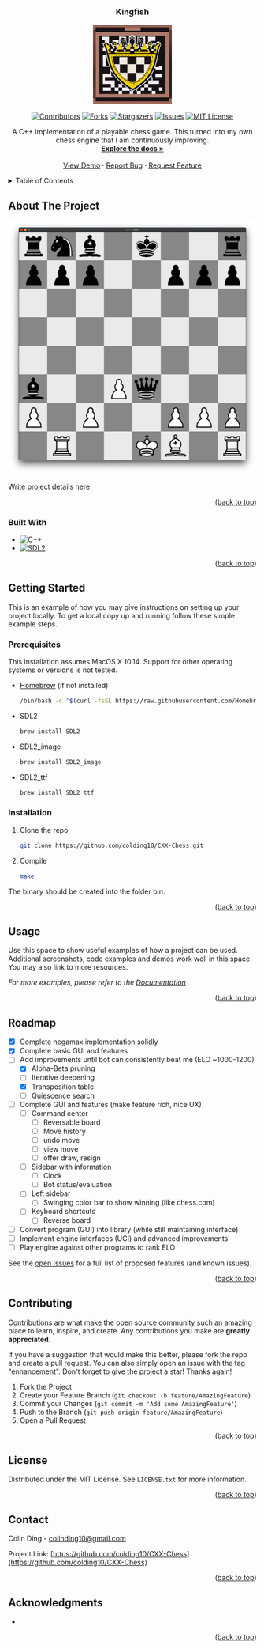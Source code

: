 <!-- Improved compatibility of back to top link: See: https://github.com/othneildrew/Best-README-Template/pull/73 -->
<a name="readme-top"></a>
<!--
*** Thanks for checking out the Best-README-Template. If you have a suggestion
*** that would make this better, please fork the repo and create a pull request
*** or simply open an issue with the tag "enhancement".
*** Don't forget to give the project a star!
*** Thanks again! Now go create something AMAZING! :D
-->

<!-- PROJECT SHIELDS -->
<!--
*** I'm using markdown "reference style" links for readability.
*** Reference links are enclosed in brackets [ ] instead of parentheses ( ).
*** See the bottom of this document for the declaration of the reference variables
*** for contributors-url, forks-url, etc. This is an optional, concise syntax you may use.
*** https://www.markdownguide.org/basic-syntax/#reference-style-links
-->
<!-- [![Contributors][contributors-shield]][contributors-url]
[![Forks][forks-shield]][forks-url]
[![Stargazers][stars-shield]][stars-url]
[![Issues][issues-shield]][issues-url]
[![MIT License][license-shield]][license-url]
[![LinkedIn][linkedin-shield]][linkedin-url] -->

<div align="center">
  
<h3 align="center">Kingfish</h3>


<div align="center">

  <a href="https://github.com/colding10/CXX-Chess">
    <img src="images/logo.jpeg" alt="Logo" width="160" height="160">
  </a>

  [![Contributors][contributors-shield]][contributors-url]
  [![Forks][forks-shield]][forks-url]
  [![Stargazers][stars-shield]][stars-url]
  [![Issues][issues-shield]][issues-url]
  [![MIT License][license-shield]][license-url]

</div>

  <p align="center">
    A C++ implementation of a playable chess game. This turned into my own chess engine that I am continuously improving.
    <br />
    <a href="https://github.com/colding10/CXX-Chess"><strong>Explore the docs »</strong></a>
    <br />
    <br />
    <a href="https://github.com/colding10/CXX-Chess">View Demo</a>
    ·
    <a href="https://github.com/colding10/CXX-Chess/issues">Report Bug</a>
    ·
    <a href="https://github.com/colding10/CXX-Chess/issues">Request Feature</a>
  </p>
</div>

<!-- TABLE OF CONTENTS -->
<details>
  <summary>Table of Contents</summary>
  <ol>
    <li>
      <a href="#about-the-project">About The Project</a>
      <ul>
        <li><a href="#built-with">Built With</a></li>
      </ul>
    </li>
    <li>
      <a href="#getting-started">Getting Started</a>
      <ul>
        <li><a href="#prerequisites">Prerequisites</a></li>
        <li><a href="#installation">Installation</a></li>
      </ul>
    </li>
    <li><a href="#usage">Usage</a></li>
    <li><a href="#roadmap">Roadmap</a></li>
    <li><a href="#contributing">Contributing</a></li>
    <li><a href="#license">License</a></li>
    <li><a href="#contact">Contact</a></li>
    <li><a href="#acknowledgments">Acknowledgments</a></li>
  </ol>
</details>

<!-- ABOUT THE PROJECT -->
## About The Project

[![Product Name Screen Shot][product-screenshot]](https://example.com)

Write project details here.

<p align="right">(<a href="#readme-top">back to top</a>)</p>

### Built With

* [![C++][C++]][C++-url]
* [![SDL2][SDL2]][SDL-url]

<p align="right">(<a href="#readme-top">back to top</a>)</p>

<!-- GETTING STARTED -->
## Getting Started

This is an example of how you may give instructions on setting up your project locally.
To get a local copy up and running follow these simple example steps.

### Prerequisites

This installation assumes MacOS X 10.14. Support for other operating systems or versions is not tested.

* [Homebrew](https://brew.sh) (if not installed)

  ```bash
  /bin/bash -c "$(curl -fsSL https://raw.githubusercontent.com/Homebrew/install/HEAD/install.sh)"
  ```

* SDL2

  ```bash
  brew install SDL2
  ```

* SDL2_image
  
  ```bash
  brew install SDL2_image
  ```

* SDL2_ttf

  ```bash
  brew install SDL2_ttf
  ```

### Installation

1. Clone the repo

   ```sh
   git clone https://github.com/colding10/CXX-Chess.git
   ```

2. Compile

   ```sh
   make
   ```

The binary should be created into the folder bin.

<p align="right">(<a href="#readme-top">back to top</a>)</p>

<!-- USAGE EXAMPLES -->
## Usage

Use this space to show useful examples of how a project can be used. Additional screenshots, code examples and demos work well in this space. You may also link to more resources.

_For more examples, please refer to the [Documentation](https://example.com)_

<p align="right">(<a href="#readme-top">back to top</a>)</p>

<!-- ROADMAP -->
## Roadmap

* [x] Complete negamax implementation solidly
* [x] Complete basic GUI and features
* [ ] Add improvements until bot can consistently beat me (ELO ~1000-1200)
  * [x] Alpha-Beta pruning
  * [ ] Iterative deepening
  * [x] Transposition table
  * [ ] Quiescence search
* [ ] Complete GUI and features (make feature rich, nice UX)
  * [ ] Command center
    * [ ] Reversable board
    * [ ] Move history
    * [ ] undo move
    * [ ] view move
    * [ ] offer draw, resign
  * [ ] Sidebar with information
    * [ ] Clock
    * [ ] Bot status/evaluation
  * [ ] Left sidebar
    * [ ] Swinging color bar to show winning (like chess.com)
  * [ ] Keyboard shortcuts
    * [ ] Reverse board
* [ ] Convert program (GUI) into library (while still maintaining interface)
* [ ] Implement engine interfaces (UCI) and advanced improvements
* [ ] Play engine against other programs to rank ELO

See the [open issues](https://github.com/colding10/CXX-Chess/issues) for a full list of proposed features (and known issues).

<p align="right">(<a href="#readme-top">back to top</a>)</p>

<!-- CONTRIBUTING -->
## Contributing

Contributions are what make the open source community such an amazing place to learn, inspire, and create. Any contributions you make are **greatly appreciated**.

If you have a suggestion that would make this better, please fork the repo and create a pull request. You can also simply open an issue with the tag "enhancement".
Don't forget to give the project a star! Thanks again!

1. Fork the Project
2. Create your Feature Branch (`git checkout -b feature/AmazingFeature`)
3. Commit your Changes (`git commit -m 'Add some AmazingFeature'`)
4. Push to the Branch (`git push origin feature/AmazingFeature`)
5. Open a Pull Request

<p align="right">(<a href="#readme-top">back to top</a>)</p>

<!-- LICENSE -->
## License

Distributed under the MIT License. See `LICENSE.txt` for more information.

<p align="right">(<a href="#readme-top">back to top</a>)</p>

<!-- CONTACT -->
## Contact

Colin Ding - colinding10@gmail.com

Project Link: [https://github.com/colding10/CXX-Chess](https://github.com/colding10/CXX-Chess)

<p align="right">(<a href="#readme-top">back to top</a>)</p>

<!-- ACKNOWLEDGMENTS -->
## Acknowledgments

* []()

<p align="right">(<a href="#readme-top">back to top</a>)</p>

<!-- MARKDOWN LINKS & IMAGES -->
<!-- https://www.markdownguide.org/basic-syntax/#reference-style-links -->
[contributors-shield]: https://img.shields.io/github/contributors/colding10/CXX-Chess.svg?style=for-the-badge
[contributors-url]: https://github.com/colding10/CXX-Chess/graphs/contributors

[forks-shield]: https://img.shields.io/github/forks/colding10/CXX-Chess.svg?style=for-the-badge
[forks-url]: https://github.com/colding10/CXX-Chess/network/members

[stars-shield]: https://img.shields.io/github/stars/colding10/CXX-Chess.svg?style=for-the-badge
[stars-url]: https://github.com/colding10/CXX-Chess/stargazers

[issues-shield]: https://img.shields.io/github/issues/colding10/CXX-Chess.svg?style=for-the-badge
[issues-url]: https://github.com/colding10/CXX-Chess/issues

[license-shield]: https://img.shields.io/github/license/colding10/CXX-Chess.svg?style=for-the-badge
[license-url]: https://github.com/colding10/CXX-Chess/blob/master/LICENSE.txt

[product-screenshot]: images/screenshot.png

<!-- Built With -->
[C++]: https://img.shields.io/badge/C++-20232A?style=for-the-badge&logo=nextdotjs&logoColor=white
[C++-url]: https://isocpp.org/

[SDL2]: https://img.shields.io/badge/SDL2-0769AD?style=for-the-badge&logo=none&logoColor=white
[SDL-url]: https://www.libsdl.org/
